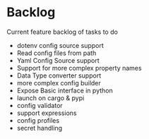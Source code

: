 # Backlog

Current feature backlog of tasks to do

- dotenv config source support
- Read config files from path
- Yaml Config Source support
- Support for more complex property names
- Data Type converter support
- more complex config builder
- Expose Basic interface in python
- launch on cargo & pypi
- config validator
- support expressions
- config profiles
- secret handling